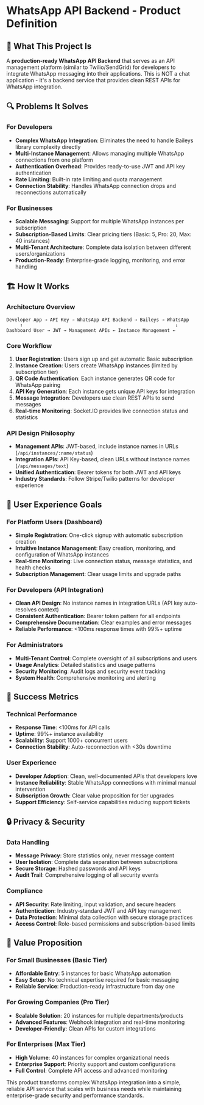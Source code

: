 # WhatsApp API Backend - Product Definition

## 🎯 What This Project Is

A **production-ready WhatsApp API Backend** that serves as an API management platform (similar to Twilio/SendGrid) for developers to integrate WhatsApp messaging into their applications. This is NOT a chat application - it's a backend service that provides clean REST APIs for WhatsApp integration.

## 🔍 Problems It Solves

### For Developers

- **Complex WhatsApp Integration**: Eliminates the need to handle Baileys library complexity directly
- **Multi-Instance Management**: Allows managing multiple WhatsApp connections from one platform
- **Authentication Overhead**: Provides ready-to-use JWT and API key authentication
- **Rate Limiting**: Built-in rate limiting and quota management
- **Connection Stability**: Handles WhatsApp connection drops and reconnections automatically

### For Businesses

- **Scalable Messaging**: Support for multiple WhatsApp instances per subscription
- **Subscription-Based Limits**: Clear pricing tiers (Basic: 5, Pro: 20, Max: 40 instances)
- **Multi-Tenant Architecture**: Complete data isolation between different users/organizations
- **Production-Ready**: Enterprise-grade logging, monitoring, and error handling

## 🏗️ How It Works

### Architecture Overview

```
Developer App → API Key → WhatsApp API Backend → Baileys → WhatsApp
     ↑                                                        ↓
Dashboard User → JWT → Management APIs ← Instance Management ←
```

### Core Workflow

1. **User Registration**: Users sign up and get automatic Basic subscription
2. **Instance Creation**: Users create WhatsApp instances (limited by subscription tier)
3. **QR Code Authentication**: Each instance generates QR code for WhatsApp pairing
4. **API Key Generation**: Each instance gets unique API keys for integration
5. **Message Integration**: Developers use clean REST APIs to send messages
6. **Real-time Monitoring**: Socket.IO provides live connection status and statistics

### API Design Philosophy

- **Management APIs**: JWT-based, include instance names in URLs (`/api/instances/:name/status`)
- **Integration APIs**: API Key-based, clean URLs without instance names (`/api/messages/text`)
- **Unified Authentication**: Bearer tokens for both JWT and API keys
- **Industry Standards**: Follow Stripe/Twilio patterns for developer experience

## 👥 User Experience Goals

### For Platform Users (Dashboard)

- **Simple Registration**: One-click signup with automatic subscription creation
- **Intuitive Instance Management**: Easy creation, monitoring, and configuration of WhatsApp instances
- **Real-time Monitoring**: Live connection status, message statistics, and health checks
- **Subscription Management**: Clear usage limits and upgrade paths

### For Developers (API Integration)

- **Clean API Design**: No instance names in integration URLs (API key auto-resolves context)
- **Consistent Authentication**: Bearer token pattern for all endpoints
- **Comprehensive Documentation**: Clear examples and error messages
- **Reliable Performance**: <100ms response times with 99%+ uptime

### For Administrators

- **Multi-Tenant Control**: Complete oversight of all subscriptions and users
- **Usage Analytics**: Detailed statistics and usage patterns
- **Security Monitoring**: Audit logs and security event tracking
- **System Health**: Comprehensive monitoring and alerting

## 🎯 Success Metrics

### Technical Performance

- **Response Time**: <100ms for API calls
- **Uptime**: 99%+ instance availability
- **Scalability**: Support 1000+ concurrent users
- **Connection Stability**: Auto-reconnection with <30s downtime

### User Experience

- **Developer Adoption**: Clean, well-documented APIs that developers love
- **Instance Reliability**: Stable WhatsApp connections with minimal manual intervention
- **Subscription Growth**: Clear value proposition for tier upgrades
- **Support Efficiency**: Self-service capabilities reducing support tickets

## 🔒 Privacy & Security

### Data Handling

- **Message Privacy**: Store statistics only, never message content
- **User Isolation**: Complete data separation between subscriptions
- **Secure Storage**: Hashed passwords and API keys
- **Audit Trail**: Comprehensive logging of all security events

### Compliance

- **API Security**: Rate limiting, input validation, and secure headers
- **Authentication**: Industry-standard JWT and API key management
- **Data Protection**: Minimal data collection with secure storage practices
- **Access Control**: Role-based permissions and subscription-based limits

## 🚀 Value Proposition

### For Small Businesses (Basic Tier)

- **Affordable Entry**: 5 instances for basic WhatsApp automation
- **Easy Setup**: No technical expertise required for basic messaging
- **Reliable Service**: Production-ready infrastructure from day one

### For Growing Companies (Pro Tier)

- **Scalable Solution**: 20 instances for multiple departments/products
- **Advanced Features**: Webhook integration and real-time monitoring
- **Developer-Friendly**: Clean APIs for custom integrations

### For Enterprises (Max Tier)

- **High Volume**: 40 instances for complex organizational needs
- **Enterprise Support**: Priority support and custom configurations
- **Full Control**: Complete API access and advanced monitoring

This product transforms complex WhatsApp integration into a simple, reliable API service that scales with business needs while maintaining enterprise-grade security and performance standards.
